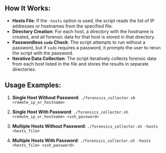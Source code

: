 ## How It Works:

- **Hosts File**: If the `-hosts` option is used, the script reads the list of IP addresses or hostnames from the specified file.
- **Directory Creation**: For each host, a directory with the hostname is created, and all forensic data for that host is stored in that directory.
- **Passwordless `sudo` Check**: The script attempts to run without a password, but if `sudo` requires a password, it prompts the user to rerun the script with the password.
- **Iterative Data Collection**: The script iteratively collects forensic data from each host listed in the file and stores the results in separate directories.


## Usage Examples:

1. **Single Host Without Password**:
   `./forensics_collector.sh <remote_ip_or_hostname>`

2. **Single Host With Password**:
   `./forensics_collector.sh <remote_ip_or_hostname> <ssh_password>`

3. **Multiple Hosts Without Password**:
   `./forensics_collector.sh -hosts <hosts_file>`

4. **Multiple Hosts With Password**:
   `./forensics_collector.sh -hosts <hosts_file> <ssh_password>`

